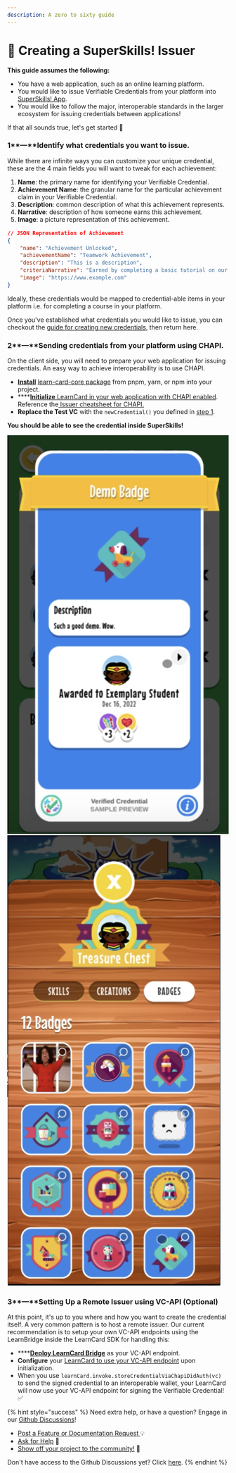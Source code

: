 ```yaml
---
description: A zero to sixty guide
---
```


# 🦸 Creating a SuperSkills! Issuer

**This guide assumes the following:**

* You have a web application, such as an online learning platform.
* You would like to issue Verifiable Credentials from your platform into [SuperSkills! App](../).
* You would like to follow the major, interoperable standards in the larger ecosystem for issuing credentials between applications!&#x20;

If that all sounds true, let's get started 🎉

### 1**—**Identify what credentials you want to issue.

While there are infinite ways you can customize your unique credential, these are the 4 main fields you will want to tweak for each achievement:

1. **Name**: the primary name for identifying your Verifiable Credential.
2. **Achievement Name**: the granular name for the particular achievement claim in your Verifiable Credential.
3. **Description**: common description of what this achievement represents.
4. **Narrative**: description of how someone earns this achievement.
5. **Image**: a picture representation of this achievement.

```json
// JSON Representation of Achievement
{
    "name": "Achievement Unlocked",
    "achievementName": "Teamwork Achievement",
    "description": "This is a description",
    "criteriaNarrative": "Earned by completing a basic tutorial on our website.",
    "image": "https://www.example.com"
}
```

Ideally, these credentials would be mapped to credential-able items in your platform i.e. for completing a course in your platform.

Once you've established what credentials you would like to issue, you can checkout the [guide for creating new credentials](../../../learn-card-sdk/learncard-core/quick-start/create-new-credentials.md), then return here.&#x20;

### 2**—**Sending credentials from your platform using CHAPI.

On the client side, you will need to prepare your web application for issuing credentials. An easy way to achieve interoperability is to use CHAPI.&#x20;

* [**Install**](../../../learn-card-sdk/learncard-core/quick-start/#install-the-library) [learn-card-core package](../../../learn-card-sdk/learncard-core/quick-start/#install-the-library) from pnpm, yarn, or npm into your project.
* ****[**Initialize** LearnCard in your web application with CHAPI enabled](../../../learn-card-sdk/learncard-core/chapi/using-learncard-to-interact-with-a-chapi-wallet.md). Reference the[ Issuer cheatsheet for CHAPI.](../../../learn-card-sdk/learncard-core/chapi/cheat-sheets/issuers.md)&#x20;
* **Replace the Test VC** with the `newCredential()` you defined in [step 1](creating-a-superskills-issuer.md#1-identify-what-credentials-you-want-to-issue.).

**You should be able to see the credential inside SuperSkills!** &#x20;

<img src="../../../.gitbook/assets/Screen Shot 2022-12-19 at 4.45.01 PM.png" alt="" data-size="original"><img src="../../../.gitbook/assets/Screen Shot 2022-12-19 at 4.50.04 PM.png" alt="" data-size="original">

### 3**—**Setting Up a Remote Issuer using VC-API (Optional)

At this point, it's up to you where and how you want to create the credential itself. A very common pattern is to host a remote issuer. Our current recommendation is to setup your own VC-API endpoints using the LearnBridge inside the LearnCard SDK for handling this:

* ****[**Deploy LearnCard Bridge**](../../../learn-card-sdk/learncard-bridge.md) as your VC-API endpoint.&#x20;
* **Configure** your [LearnCard to use your VC-API endpoint](../../../learn-card-sdk/learncard-core/plugins/official-plugins/vc-api.md) upon initialization.
* When you use `learnCard.invoke.storeCredentialViaChapiDidAuth(vc)` to send the signed credential to an interoperable wallet, your LearnCard will now use your VC-API endpoint for signing the Verifiable Credential! ✅

{% hint style="success" %}
Need extra help, or have a question? Engage in our [Github Discussions](https://github.com/learningeconomy/LearnCard/discussions)!&#x20;

* [Post a Feature or Documentation Request ](https://github.com/learningeconomy/LearnCard/discussions/categories/feature-requests)💡
* [Ask for Help](https://github.com/learningeconomy/LearnCard/discussions/categories/help) 💖
* [Show off your project to the community!](https://github.com/learningeconomy/LearnCard/discussions/categories/show-and-tell) 🙌

Don't have access to the Github Discussions yet? Click [here](broken-reference).
{% endhint %}
